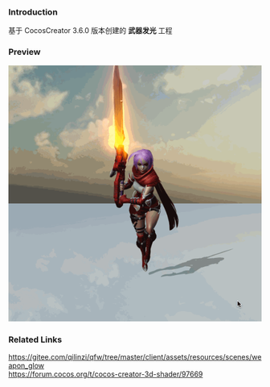 ### Introduction
基于 CocosCreator 3.6.0 版本创建的 **武器发光** 工程

### Preview
![image](../../../gif/202210/2022101003.gif)

### Related Links
https://gitee.com/qilinzi/qfw/tree/master/client/assets/resources/scenes/weapon_glow    
https://forum.cocos.org/t/cocos-creator-3d-shader/97669